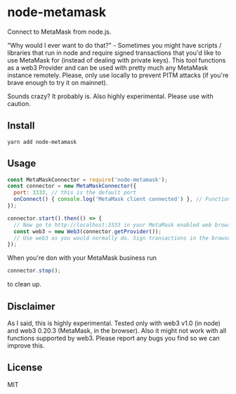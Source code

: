 # node-metamask

Connect to MetaMask from node.js.

"Why would I ever want to do that?" - Sometimes you might have scripts / libraries that run in node and require signed transactions that you'd like to use MetaMask for (instead of dealing with private keys). This tool functions as a web3 Provider and can be used with pretty much any MetaMask instance remotely. Please, only use locally to prevent PITM attacks (if you're brave enough to try it on mainnet).

Sounds crazy? It probably is. Also highly experimental. Please use with caution.

## Install

```shell
yarn add node-metamask
```

## Usage

```js
const MetaMaskConnector = require('node-metamask');
const connector = new MetaMaskConnector({
  port: 3333, // this is the default port
  onConnect() { console.log('MetaMask client connected') }, // Function to run when MetaMask is connected (optional)
});

connector.start().then(() => {
  // Now go to http://localhost:3333 in your MetaMask enabled web browser.
  const web3 = new Web3(connector.getProvider());
  // Use web3 as you would normally do. Sign transactions in the browser.
});
```

When you're don with your MetaMask business run

```js
connector.stop();
```

to clean up.

## Disclaimer

As I said, this is highly experimental. Tested only with web3 v1.0 (in node) and web3 0.20.3 (MetaMask, in the browser). Also it might not work with all functions supported by web3. Please report any bugs you find so we can improve this.

## License

MIT
